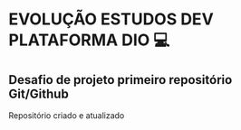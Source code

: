 # EVOLUÇÃO ESTUDOS DEV PLATAFORMA DIO 💻
## Desafio de projeto primeiro repositório Git/Github ##
Repositório criado e atualizado

